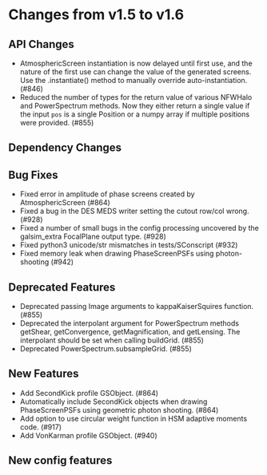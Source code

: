 Changes from v1.5 to v1.6
=========================

API Changes
-----------
- AtmosphericScreen instantiation is now delayed until first use, and the
  nature of the first use can change the value of the generated screens.  Use
  the .instantiate() method to manually override auto-instantiation. (#846)
- Reduced the number of types for the return value of various NFWHalo and
  PowerSpectrum methods.  Now they either return a single value if the input
  `pos` is a single Position or a numpy array if multiple positions were
  provided. (#855)


Dependency Changes
------------------


Bug Fixes
---------
- Fixed error in amplitude of phase screens created by AtmosphericScreen (#864)
- Fixed a bug in the DES MEDS writer setting the cutout row/col wrong. (#928)
- Fixed a number of small bugs in the config processing uncovered by the
  galsim_extra FocalPlane output type. (#928)
- Fixed python3 unicode/str mismatches in tests/SConscript (#932)
- Fixed memory leak when drawing PhaseScreenPSFs using photon-shooting (#942)


Deprecated Features
-------------------
- Deprecated passing Image arguments to kappaKaiserSquires function. (#855)
- Deprecated the interpolant argument for PowerSpectrum methods getShear,
  getConvergence, getMagnification, and getLensing.  The interpolant should
  be set when calling buildGrid. (#855)
- Deprecated PowerSpectrum.subsampleGrid. (#855)


New Features
------------
- Add SecondKick profile GSObject. (#864)
- Automatically include SecondKick objects when drawing PhaseScreenPSFs using
  geometric photon shooting. (#864)
- Add option to use circular weight function in HSM adaptive moments code. (#917)
- Add VonKarman profile GSObject. (#940)


New config features
-------------------
